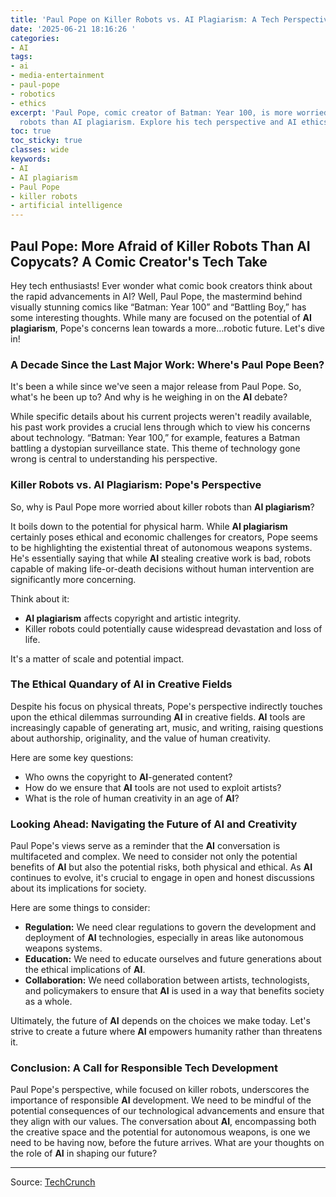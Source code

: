 ```yaml
---
title: 'Paul Pope on Killer Robots vs. AI Plagiarism: A Tech Perspective'
date: '2025-06-21 18:16:26 '
categories:
- AI
tags:
- ai
- media-entertainment
- paul-pope
- robotics
- ethics
excerpt: 'Paul Pope, comic creator of Batman: Year 100, is more worried about killer
  robots than AI plagiarism. Explore his tech perspective and AI ethics.'
toc: true
toc_sticky: true
classes: wide
keywords:
- AI
- AI plagiarism
- Paul Pope
- killer robots
- artificial intelligence
---
```


## Paul Pope: More Afraid of Killer Robots Than AI Copycats? A Comic Creator's Tech Take

Hey tech enthusiasts! Ever wonder what comic book creators think about the rapid advancements in AI? Well, Paul Pope, the mastermind behind visually stunning comics like “Batman: Year 100” and “Battling Boy,” has some interesting thoughts. While many are focused on the potential of **AI plagiarism**, Pope's concerns lean towards a more…robotic future. Let's dive in!

### A Decade Since the Last Major Work: Where's Paul Pope Been?

It's been a while since we've seen a major release from Paul Pope. So, what's he been up to? And why is he weighing in on the **AI** debate?

While specific details about his current projects weren't readily available, his past work provides a crucial lens through which to view his concerns about technology. “Batman: Year 100,” for example, features a Batman battling a dystopian surveillance state. This theme of technology gone wrong is central to understanding his perspective.

### Killer Robots vs. AI Plagiarism: Pope's Perspective

So, why is Paul Pope more worried about killer robots than **AI plagiarism**?

It boils down to the potential for physical harm. While **AI plagiarism** certainly poses ethical and economic challenges for creators, Pope seems to be highlighting the existential threat of autonomous weapons systems. He's essentially saying that while **AI** stealing creative work is bad, robots capable of making life-or-death decisions without human intervention are significantly more concerning.

Think about it: 

*   **AI plagiarism** affects copyright and artistic integrity.
*   Killer robots could potentially cause widespread devastation and loss of life.

It's a matter of scale and potential impact.

### The Ethical Quandary of AI in Creative Fields

Despite his focus on physical threats, Pope's perspective indirectly touches upon the ethical dilemmas surrounding **AI** in creative fields. **AI** tools are increasingly capable of generating art, music, and writing, raising questions about authorship, originality, and the value of human creativity.

Here are some key questions:

*   Who owns the copyright to **AI**-generated content?
*   How do we ensure that **AI** tools are not used to exploit artists?
*   What is the role of human creativity in an age of **AI**?

### Looking Ahead: Navigating the Future of AI and Creativity

Paul Pope's views serve as a reminder that the **AI** conversation is multifaceted and complex. We need to consider not only the potential benefits of **AI** but also the potential risks, both physical and ethical. As **AI** continues to evolve, it's crucial to engage in open and honest discussions about its implications for society.

Here are some things to consider:

*   **Regulation:** We need clear regulations to govern the development and deployment of **AI** technologies, especially in areas like autonomous weapons systems.
*   **Education:** We need to educate ourselves and future generations about the ethical implications of **AI**.
*   **Collaboration:** We need collaboration between artists, technologists, and policymakers to ensure that **AI** is used in a way that benefits society as a whole.

Ultimately, the future of **AI** depends on the choices we make today. Let's strive to create a future where **AI** empowers humanity rather than threatens it.

### Conclusion: A Call for Responsible Tech Development

Paul Pope's perspective, while focused on killer robots, underscores the importance of responsible **AI** development. We need to be mindful of the potential consequences of our technological advancements and ensure that they align with our values. The conversation about **AI**, encompassing both the creative space and the potential for autonomous weapons, is one we need to be having now, before the future arrives. What are your thoughts on the role of **AI** in shaping our future?

---

Source: [TechCrunch](https://techcrunch.com/2025/06/21/cartoonist-paul-pope-is-more-worried-about-killer-robots-than-ai-plagiarism/)